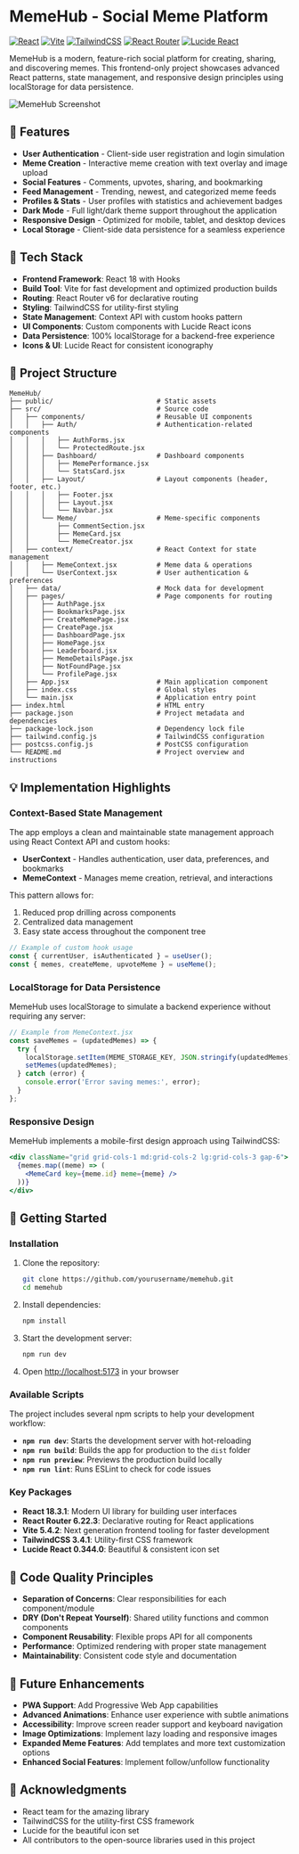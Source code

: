# MemeHub - Social Meme Platform

[![React](https://img.shields.io/badge/React-18.3.1-61dafb)](https://reactjs.org/)
[![Vite](https://img.shields.io/badge/Vite-5.4.2-646CFF)](https://vitejs.dev/)
[![TailwindCSS](https://img.shields.io/badge/TailwindCSS-3.4.1-38b2ac)](https://tailwindcss.com/)
[![React Router](https://img.shields.io/badge/React_Router-6.22.3-CA4245)](https://reactrouter.com/)
[![Lucide React](https://img.shields.io/badge/Lucide_React-0.344.0-lightblue)](https://lucide.dev/)

MemeHub is a modern, feature-rich social platform for creating, sharing, and discovering memes. This frontend-only project showcases advanced React patterns, state management, and responsive design principles using localStorage for data persistence.

![MemeHub Screenshot](https://placehold.co/800x450/purple/white?text=MemeHub+Screenshot)

## 🚀 Features

- **User Authentication** - Client-side user registration and login simulation
- **Meme Creation** - Interactive meme creation with text overlay and image upload
- **Social Features** - Comments, upvotes, sharing, and bookmarking
- **Feed Management** - Trending, newest, and categorized meme feeds
- **Profiles & Stats** - User profiles with statistics and achievement badges
- **Dark Mode** - Full light/dark theme support throughout the application
- **Responsive Design** - Optimized for mobile, tablet, and desktop devices
- **Local Storage** - Client-side data persistence for a seamless experience

## 🔧 Tech Stack

- **Frontend Framework**: React 18 with Hooks
- **Build Tool**: Vite for fast development and optimized production builds
- **Routing**: React Router v6 for declarative routing
- **Styling**: TailwindCSS for utility-first styling
- **State Management**: Context API with custom hooks pattern
- **UI Components**: Custom components with Lucide React icons
- **Data Persistence**: 100% localStorage for a backend-free experience
- **Icons & UI**: Lucide React for consistent iconography

## 📂 Project Structure

```
MemeHub/
├── public/                          # Static assets
├── src/                             # Source code
│   ├── components/                  # Reusable UI components
│   │   ├── Auth/                    # Authentication-related components
│   │   │   ├── AuthForms.jsx
│   │   │   └── ProtectedRoute.jsx
│   │   ├── Dashboard/               # Dashboard components
│   │   │   ├── MemePerformance.jsx
│   │   │   └── StatsCard.jsx
│   │   ├── Layout/                  # Layout components (header, footer, etc.)
│   │   │   ├── Footer.jsx
│   │   │   ├── Layout.jsx
│   │   │   └── Navbar.jsx
│   │   └── Meme/                    # Meme-specific components
│   │       ├── CommentSection.jsx
│   │       ├── MemeCard.jsx
│   │       └── MemeCreator.jsx
│   ├── context/                     # React Context for state management
│   │   ├── MemeContext.jsx          # Meme data & operations
│   │   └── UserContext.jsx          # User authentication & preferences
│   ├── data/                        # Mock data for development
│   ├── pages/                       # Page components for routing
│   │   ├── AuthPage.jsx
│   │   ├── BookmarksPage.jsx
│   │   ├── CreateMemePage.jsx
│   │   ├── CreatePage.jsx
│   │   ├── DashboardPage.jsx
│   │   ├── HomePage.jsx
│   │   ├── Leaderboard.jsx
│   │   ├── MemeDetailsPage.jsx
│   │   ├── NotFoundPage.jsx
│   │   └── ProfilePage.jsx
│   ├── App.jsx                      # Main application component
│   ├── index.css                    # Global styles
│   └── main.jsx                     # Application entry point
├── index.html                       # HTML entry
├── package.json                     # Project metadata and dependencies
├── package-lock.json                # Dependency lock file
├── tailwind.config.js               # TailwindCSS configuration
├── postcss.config.js                # PostCSS configuration
└── README.md                        # Project overview and instructions
```

## 💡 Implementation Highlights

### Context-Based State Management

The app employs a clean and maintainable state management approach using React Context API and custom hooks:

- **UserContext** - Handles authentication, user data, preferences, and bookmarks
- **MemeContext** - Manages meme creation, retrieval, and interactions

This pattern allows for:
1. Reduced prop drilling across components
2. Centralized data management
3. Easy state access throughout the component tree

```jsx
// Example of custom hook usage
const { currentUser, isAuthenticated } = useUser();
const { memes, createMeme, upvoteMeme } = useMeme();
```

### LocalStorage for Data Persistence

MemeHub uses localStorage to simulate a backend experience without requiring any server:

```jsx
// Example from MemeContext.jsx
const saveMemes = (updatedMemes) => {
  try {
    localStorage.setItem(MEME_STORAGE_KEY, JSON.stringify(updatedMemes));
    setMemes(updatedMemes);
  } catch (error) {
    console.error('Error saving memes:', error);
  }
};
```

### Responsive Design

MemeHub implements a mobile-first design approach using TailwindCSS:

```jsx
<div className="grid grid-cols-1 md:grid-cols-2 lg:grid-cols-3 gap-6">
  {memes.map((meme) => (
    <MemeCard key={meme.id} meme={meme} />
  ))}
</div>
```

## 🚀 Getting Started
### Installation

1. Clone the repository:
   ```bash
   git clone https://github.com/yourusername/memehub.git
   cd memehub
   ```

2. Install dependencies:
   ```bash
   npm install
   ```

3. Start the development server:
   ```bash
   npm run dev
   ```

4. Open [http://localhost:5173](http://localhost:5173) in your browser

### Available Scripts

The project includes several npm scripts to help your development workflow:

- **`npm run dev`**: Starts the development server with hot-reloading
- **`npm run build`**: Builds the app for production to the `dist` folder
- **`npm run preview`**: Previews the production build locally
- **`npm run lint`**: Runs ESLint to check for code issues

### Key Packages

- **React 18.3.1**: Modern UI library for building user interfaces
- **React Router 6.22.3**: Declarative routing for React applications
- **Vite 5.4.2**: Next generation frontend tooling for faster development
- **TailwindCSS 3.4.1**: Utility-first CSS framework
- **Lucide React 0.344.0**: Beautiful & consistent icon set

## 📝 Code Quality Principles

- **Separation of Concerns**: Clear responsibilities for each component/module
- **DRY (Don't Repeat Yourself)**: Shared utility functions and common components
- **Component Reusability**: Flexible props API for all components
- **Performance**: Optimized rendering with proper state management
- **Maintainability**: Consistent code style and documentation

## 🧪 Future Enhancements

- **PWA Support**: Add Progressive Web App capabilities
- **Advanced Animations**: Enhance user experience with subtle animations
- **Accessibility**: Improve screen reader support and keyboard navigation
- **Image Optimizations**: Implement lazy loading and responsive images
- **Expanded Meme Features**: Add templates and more text customization options
- **Enhanced Social Features**: Implement follow/unfollow functionality

## 🙏 Acknowledgments

- React team for the amazing library
- TailwindCSS for the utility-first CSS framework
- Lucide for the beautiful icon set
- All contributors to the open-source libraries used in this project 
